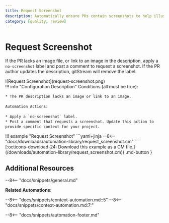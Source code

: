 ```yaml
---
title: Request Screenshot
description: Automatically ensure PRs contain screenshots to help illustrate the changes.
category: [quality, review]
---
```

# Request Screenshot
If the PR lacks an image file, or link to an image in the description, apply a `no-screenshot` label and post a comment to request a screenshot. If the PR author updates the description, gitStream will remove the label.

<div class="automationImage" style="align:right" markdown="1">
![Request Screenshot](request-screenshot.png)
</div>
<div class="automationDescription" markdown="1">
!!! info "Configuration Description"
    Conditions (all must be true):

    * The PR description lacks an image or link to an image.

    Automation Actions:

    * Apply a `no-screenshot` label.
    * Post a comment that requests a screenshot. Update this action to provide specific context for your project.
</div>
<div class="automationExample" markdown="1">
!!! example "Request Screenshot"
    ```yaml+jinja
    --8<-- "docs/downloads/automation-library/request_screenshot.cm"
    ```
    <div class="result" markdown>
      <span>
      [:octicons-download-24: Download this example as a CM file.](/downloads/automation-library/request_screenshot.cm){ .md-button }
      </span>
    </div>
</div>

## Additional Resources

--8<-- "docs/snippets/general.md"

**Related Automations**:

--8<-- "docs/snippets/context-automation.md::5"
--8<-- "docs/snippets/context-automation.md:7:"

--8<-- "docs/snippets/automation-footer.md"
